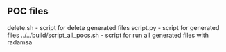 ## POC files

delete.sh - script for delete generated files
script.py - script for generated files
../../build/script_all_pocs.sh - script for run all generated files with radamsa
